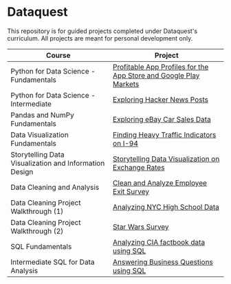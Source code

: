 # Dataquest

This repository is for guided projects completed under Dataquest's curriculum. All projects are meant for personal development only.

| Course | Project |
|--------|---------|
| Python for Data Science - Fundamentals | [Profitable App Profiles for the App Store and Google Play Markets](https://github.com/kulraween/Dataquest/blob/main/Profitable%20App%20Profiles%20for%20the%20App%20Store%20and%20Google%20Play%20Markets.ipynb) |
| Python for Data Science - Intermediate | [Exploring Hacker News Posts](https://github.com/kulraween/Dataquest/blob/main/Exploring%20Hacker%20News%20Posts.ipynb) |
| Pandas and NumPy Fundamentals | [Exploring eBay Car Sales Data](https://github.com/kulraween/Dataquest/blob/main/Exploring%20eBay%20Car%20Sales%20Data.ipynb) |
| Data Visualization Fundamentals | [Finding Heavy Traffic Indicators on I-94](https://github.com/kulraween/Dataquest/blob/main/Heavy%20Traffic%20Indicators%20on%20I-94.ipynb) |
| Storytelling Data Visualization and Information Design | [Storytelling Data Visualization on Exchange Rates](https://github.com/kulraween/Dataquest/blob/main/Story%20Telling%20Visualization%20on%20Exchange%20rates.ipynb) |
| Data Cleaning and Analysis | [Clean and Analyze Employee Exit Survey](https://github.com/kulraween/Dataquest/blob/main/Clean%20and%20Analyze%20Employee%20Exit%20Survey.ipynb) |
| Data Cleaning Project Walkthrough (1) | [Analyzing NYC High School Data](https://github.com/kulraween/Dataquest/blob/main/Schools.ipynb) |
| Data Cleaning Project Walkthrough (2) | [Star Wars Survey](https://github.com/kulraween/Dataquest/blob/main/StarWars%20Survey.ipynb) |
| SQL Fundamentals | [Analyzing CIA factbook data using SQL](https://github.com/kulraween/Dataquest/blob/main/Analyzing%20CIA%20Factbook%20data/Analyzing%20CIA%20Factbook%20data.ipynb) |
| Intermediate SQL for Data Analysis | [Answering Business Questions using SQL](https://github.com/kulraween/Dataquest/blob/main/Answering%20Business%20Questions%20using%20SQL/Answering%20Business%20Questions%20using%20SQL.ipynb) |
